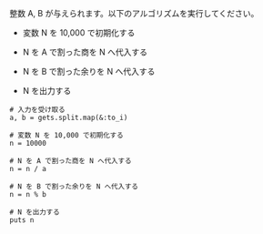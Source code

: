整数 A, B が与えられます。以下のアルゴリズムを実行してください。


- 変数 N を 10,000 で初期化する
  
- N を A で割った商を N へ代入する
  
- N を B で割った余りを N へ代入する
  
- N を出力する

```
# 入力を受け取る
a, b = gets.split.map(&:to_i)

# 変数 N を 10,000 で初期化する
n = 10000

# N を A で割った商を N へ代入する
n = n / a

# N を B で割った余りを N へ代入する
n = n % b

# N を出力する
puts n
```
